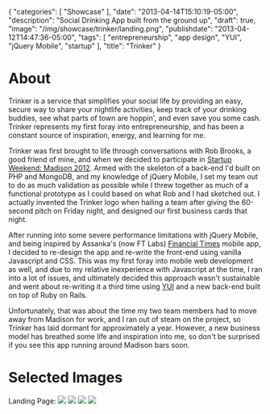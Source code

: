 {
   "categories": [
      "Showcase"
   ],
   "date": "2013-04-14T15:10:19-05:00",
   "description": "Social Drinking App built from the ground up",
   "draft": true,
   "image": "/img/showcase/trinker/landing.png",
   "publishdate": "2013-04-12T14:47:36-05:00",
   "tags": [
      "entrepreneurship",
      "app design",
      "YUI",
      "jQuery Mobile",
      "startup"
   ],
   "title": "Trinker"
}

# About

Trinker is a service that simplifies your social life by providing an easy, secure way to share your nightlife activities, keep track of your drinking buddies, see what parts of town are hoppin', and even save you some cash. Trinker represents my first foray into entrepreneurship, and has been a constant source of inspiration, energy, and learning for me.

Trinker was first brought to life through conversations with Rob Brooks, a good friend of mine, and when we decided to participate in <a href="http://madison.startupweekend.org/2012/04/28/game-on/">Startup Weekend: Madison 2012</a>. Armed with the skeleton of a back-end I'd built on PHP and MongoDB, and my knowledge of jQuery Mobile, I set my team out to do as much validation as possible while I threw together as much of a functional prototype as I could based on what Rob and I had sketched out. I actually invented the Trinker logo when hailing a team after giving the 60-second pitch on Friday night, and designed our first business cards that night.

After running into some severe performance limitations with jQuery Mobile, and being inspired by Assanka's (now FT Labs) <a href="https://www.youtube.com/watch?v=iZA4t5MmRBY">Financial Times</a> mobile app, I decided to re-design the app and re-write the front-end using vanilla Javascript and CSS. This was my first foray into mobile web development as well, and due to my relative inexperience with Javascript at the time, I ran into a lot of issues, and ultimately decided this approach wasn't sustainable and went about re-writing it a third time using <a href="http://yuilibrary.com/">YUI</a> and a new back-end built on top of Ruby on Rails.

Unfortunately, that was about the time my two team members had to move away from Madison for work, and I ran out of steam on the project, so Trinker has laid dormant for approximately a year. However, a new business model has breathed some life and inspiration into me, so don't be surprised if you see this app running around Madison bars soon.

# Selected Images

Landing Page:
<img src="/img/showcase/trinker/landing.png" />
<img src="/img/showcase/trinker/t1.png" />
<img src="/img/showcase/trinker/t2.png" />
<img src="/img/showcase/trinker/t3.png" />
